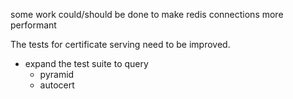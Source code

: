 some work could/should be done to make redis connections more performant

The tests for certificate serving need to be improved.

- expand the test suite to query
	- pyramid
	- autocert